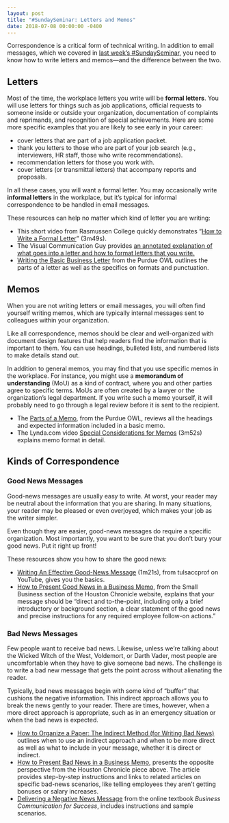 ```yaml
---
layout: post
title: "#SundaySeminar: Letters and Memos"
date: 2018-07-08 00:00:00 -0400
---
```

<p>Correspondence is a critical form of technical writing. In addition to email messages, which we covered in <a href="https://tracigardner.github.io/EmailSeminar" target="_blank">last week&rsquo;s #SundaySeminar</a>, you need to know how to write letters and memos—and the difference between the two.</p>
<h2 id="letters">Letters</h2>
<p>Most of the time, the workplace letters you write will be  <strong>formal letters</strong>. You will use letters for things such as job applications, official requests to someone inside or outside your organization,  documentation of complaints and reprimands, and recognition of special achievements. Here are some more specific examples that you are likely to see early in your career: </p>
<ul>
  <li>cover letters that are part of a job application packet. </li>
  <li>thank you letters to those who are part of your job search (e.g., interviewers, HR staff, those who write recommendations).</li>
  <li>recommendation letters for those you work with.</li>
  <li>cover letters (or transmittal letters) that accompany reports and proposals.</li>
</ul>
<p>In all these cases, you will want a formal letter. You may occasionally write <strong>informal letters</strong> in the workplace, but it’s typical for informal correspondence to be handled in email messages.</p>
<p>These resources can help no matter which kind of letter you are writing: </p>
<ul class="listDS">
<li>This short video from Rasmussen College quickly demonstrates “<a href="https://youtu.be/rizoxcRkNqY" target="_blank">How to Write a Formal Letter</a>” (3m49s).</li>
<li>The Visual Communication Guy provides <a href="http://thevisualcommunicationguy.com/2013/10/03/how-to-write-a-letter-in-business-letter-format/" target="_blank">an annotated explanation of what goes into a letter and how to format letters that you write.</li>
<li><a href="https://owl.purdue.edu/owl/subject_specific_writing/professional_technical_writing/basic_business_letters/the_basic_business_letter.html" target="_blank">Writing the Basic Business Letter</a> from the Purdue OWL outlines the parts of a letter as well as the specifics on formats and punctuation.</li>
</ul>
<h2>Memos</h2>
<p>When you are not writing letters or email messages, you will often find yourself writing memos, which are typically internal messages sent to colleagues within your organization. </p>
<p>Like all correspondence, memos should be clear and well-organized with document design features that help readers find the information that is important to them. You can use headings, bulleted lists, and numbered lists to make details stand out.</p>
<p>In addition to general memos, you may find that you use specific memos in the workplace. For instance, you might use a <strong>memorandum of understanding</strong> (MoU) as a kind of contract, where you and other parties agree to specific terms. MoUs are often created by a lawyer or the organization’s legal department. If you write such a memo yourself, it will probably need to go through a legal review before it is sent to the recipient.</p>
<ul style="listDS">
<li>The <a href="https://owl.purdue.edu/owl/subject_specific_writing/professional_technical_writing/memos/parts_of_a_memo.html" target="_blank">Parts of a Memo</a>, from the Purdue OWL, reviews all the headings and expected information included in a basic memo.</li>
<li>The Lynda.com video <a href="https://www.lynda.com/Business-Skills-tutorials/Special-considerations-memos/147532/162434-4.html?org=vt.edu" target="_blank">Special Considerations for Memos</a> (3m52s) explains memo format in detail.</li>
</ul>
<h2>Kinds of Correspondence</h2>
<h3>Good News Messages</h3>
<p>Good-news messages are usually easy to write. At worst, your reader may be neutral about the information that you are sharing. In many situations, your reader may be pleased or even overjoyed, which makes your job as the writer simpler.</p>
<p>Even though they are easier, good-news messages do require a specific organization. Most importantly, you want to be sure that you don’t bury your good news. Put it right up front!</p>
<p>These resources show you how to share the good news:</p>
<ul class="listDS">
<li><a href="https://youtu.be/152hRhl_x60" target="_blank">Writing An Effective Good-News Message</a> (1m21s), from tulsaccprof on YouTube, gives you the basics.</li>
<li><a href="http://smallbusiness.chron.com/present-good-news-business-memo-39908.html" target="_blank">How to Present Good News in a Business Memo</a>, from the Small Business section of the Houston Chronicle website, explains that your message should be &ldquo;direct and to-the-point, including only a brief introductory or background section, a clear statement of the good news and precise instructions for any required employee follow-on actions.&rdquo;</li>
</ul>
<h3>Bad News Messages</h3>
<p>Few people want to receive bad news. Likewise, unless we’re talking about the Wicked Witch of the West, Voldemort, or Darth Vader, most people are uncomfortable when they have to give someone bad news. The challenge is to write a bad new message that gets the point across without alienating the reader.</p>
 <p>Typically, bad news messages begin with some kind of “buffer” that cushions the negative information. This indirect approach allows you to break the news gently to your reader. There are times, however, when a more direct approach is appropriate, such as in an emergency situation or when the bad news is expected.</p>
 <ul class="listDS">
 <li><a href="http://thevisualcommunicationguy.com/writing/how-to-organize-a-paper/how-to-organize-a-paper-the-indirect-method-for-writing-bad-news/" target="_blank">How to Organize a Paper: The Indirect Method (for Writing Bad News)</a> outlines when to use an indirect approach and when to be more direct as well as what to include in your message, whether it is  direct or indirect.</li>
 <li><a href="http://smallbusiness.chron.com/present-bad-news-business-memo-39646.html" target="_blank">How to Present Bad News in a Business Memo</a>, presents the opposite perspective from the Houston Chronicle piece above. The article provides step-by-step instructions and links to related articles on specific bad-news scenarios, like telling employees they aren&rsquo;t getting bonuses or salary increases.</li>
 <li><a href="http://open.lib.umn.edu/businesscommunication/chapter/17-1-delivering-a-negative-news-message/" target="_blank">Delivering a Negative News Message</a> from the online textbook <em>Business Communication for Success</em>, includes instructions and sample scenarios.
 </ul>
